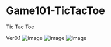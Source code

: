 # Game101-TicTacToe
Tic Tac Toe 

Ver0.1
![image](https://github.com/user-attachments/assets/0e033ab7-7ec9-4a85-ba11-6d396b63c4a7)
![image](https://github.com/user-attachments/assets/192706b7-837d-4088-a394-b8705e39750b)
![image](https://github.com/user-attachments/assets/87495424-ee1b-49d9-ac81-ab9ff124c557)
